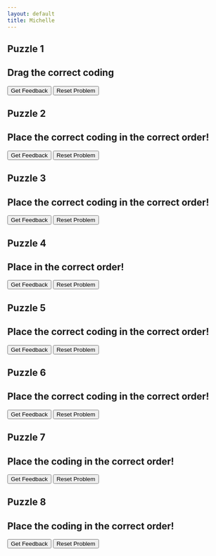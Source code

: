 ```yaml
---
layout: default
title: Michelle
---
```

## Puzzle 1 
## Drag the correct coding
<div id="parsons1-sortableTrash" class="sortable-code"></div> 
<div id="parsons1-sortable" class="sortable-code"></div> 
<div style="clear:both;"></div> 
<p> 
    <input id="parsons1-feedbackLink" value="Get Feedback" type="button" /> 
    <input id="parsons1-newInstanceLink" value="Reset Problem" type="button" /> 
</p> 
<script type="text/javascript"> 
(function(){
  var initial = "print (&quot;Hello world!&quot;)\n" +
    "print &quot;Hello world!&quot; #distractor\n" +
    "print (Hello world!) #distractor";
  var parsonsPuzzle = new ParsonsWidget({
    "sortableId": "parsons1-sortable",
    "max_wrong_lines": 10,
    "grader": ParsonsWidget._graders.LineBasedGrader,
    "exec_limit": 2500,
    "can_indent": true,
    "x_indent": 50,
    "lang": "en",
    "show_feedback": true,
    "trashId": "parsons1-sortableTrash"
  });
  parsonsPuzzle.init(initial);
  parsonsPuzzle.shuffleLines();
  $("#parsons1-newInstanceLink").click(function(event){ 
      event.preventDefault(); 
      parsonsPuzzle.shuffleLines(); 
  }); 
  $("#parsons1-feedbackLink").click(function(event){ 
      event.preventDefault(); 
      parsonsPuzzle.getFeedback(); 
  }); 
})(); 
</script>


## Puzzle 2
## Place the correct coding in the correct order!
<div id="parsons3-sortableTrash" class="sortable-code"></div> 
<div id="parsons3-sortable" class="sortable-code"></div> 
<div style="clear:both;"></div> 
<p> 
    <input id="parsons3-feedbackLink" value="Get Feedback" type="button" /> 
    <input id="parsons3-newInstanceLink" value="Reset Problem" type="button" /> 
</p> 
<script type="text/javascript"> 
(function(){
  var initial = "eye_colour = input(&quot;What colour are your eyes? &quot;)\n" +
    "print(eye_colour)\n" +
    "eye_colour = input(What colour are your eyes? ) #distractor\n" +
    "eye_colour = input&quot;What colour are your eyes? &quot; #distractor\n" +
    "print eye_colour #distractor";
  var parsonsPuzzle = new ParsonsWidget({
    "sortableId": "parsons3-sortable",
    "max_wrong_lines": 10,
    "grader": ParsonsWidget._graders.LineBasedGrader,
    "exec_limit": 2500,
    "can_indent": true,
    "x_indent": 50,
    "lang": "en",
    "show_feedback": true,
    "trashId": "parsons3-sortableTrash"
  });
  parsonsPuzzle.init(initial);
  parsonsPuzzle.shuffleLines();
  $("#parsons3-newInstanceLink").click(function(event){ 
      event.preventDefault(); 
      parsonsPuzzle.shuffleLines(); 
  }); 
  $("#parsons3-feedbackLink").click(function(event){ 
      event.preventDefault(); 
      parsonsPuzzle.getFeedback(); 
  }); 
})(); 
</script>


## Puzzle 3
## Place the correct coding in the correct order!

<div id="parsons2-sortableTrash" class="sortable-code"></div> 
<div id="parsons2-sortable" class="sortable-code"></div> 
<div style="clear:both;"></div> 
<p> 
    <input id="parsons2-feedbackLink" value="Get Feedback" type="button" /> 
    <input id="parsons2-newInstanceLink" value="Reset Problem" type="button" /> 
</p> 
<script type="text/javascript"> 
(function(){
  var initial = "answer = input(&quot;What has hands but can’t clap? &quot;)\n" +
    "print(&quot;Interesting answer: &quot; + answer)\n" +
    "print(&quot;The real answer is: A clock!&quot;)\n" +
    "answer = input(What has hands but can’t clap? ) #distractor\n" +
    "print&quot;Interesting answer: &quot; + answer #distractor\n" +
    "print(&quot;The real answer is: A clock!) #distractor";
  var parsonsPuzzle = new ParsonsWidget({
    "sortableId": "parsons2-sortable",
    "max_wrong_lines": 10,
    "grader": ParsonsWidget._graders.LineBasedGrader,
    "exec_limit": 2500,
    "can_indent": true,
    "x_indent": 50,
    "lang": "en",
    "show_feedback": true,
    "trashId": "parsons2-sortableTrash"
  });
  parsonsPuzzle.init(initial);
  parsonsPuzzle.shuffleLines();
  $("#parsons2-newInstanceLink").click(function(event){ 
      event.preventDefault(); 
      parsonsPuzzle.shuffleLines(); 
  }); 
  $("#parsons2-feedbackLink").click(function(event){ 
      event.preventDefault(); 
      parsonsPuzzle.getFeedback(); 
  }); 
})(); 
</script>


## Puzzle 4
## Place in the correct order!

<div id="parsons4-sortableTrash" class="sortable-code"></div> 
<div id="parsons4-sortable" class="sortable-code"></div> 
<div style="clear:both;"></div> 
<p> 
    <input id="parsons4-feedbackLink" value="Get Feedback" type="button" /> 
    <input id="parsons4-newInstanceLink" value="Reset Problem" type="button" /> 
</p> 
<script type="text/javascript"> 
(function(){
  var initial = "total_pets=0\n" +
    "dogs = 1\n" +
    "cats = 4\n" +
    "total_pets = dogs + cats\n" +
    "print (&quot;Total number of pets is:&quot;,total_pets)";
  var parsonsPuzzle = new ParsonsWidget({
    "sortableId": "parsons4-sortable",
    "max_wrong_lines": 10,
    "grader": ParsonsWidget._graders.LineBasedGrader,
    "exec_limit": 2500,
    "can_indent": true,
    "x_indent": 50,
    "lang": "en",
    "show_feedback": true,
    "trashId": "parsons4-sortableTrash"
  });
  parsonsPuzzle.init(initial);
  parsonsPuzzle.shuffleLines();
  $("#parsons4-newInstanceLink").click(function(event){ 
      event.preventDefault(); 
      parsonsPuzzle.shuffleLines(); 
  }); 
  $("#parsons4-feedbackLink").click(function(event){ 
      event.preventDefault(); 
      parsonsPuzzle.getFeedback(); 
  }); 
})(); 
</script>

## Puzzle 5
## Place the correct coding in the correct order!

<div id="puzzle5-sortableTrash" class="sortable-code"></div> 
<div id="puzzle5-sortable" class="sortable-code"></div> 
<div style="clear:both;"></div> 
<p> 
    <input id="puzzle5-feedbackLink" value="Get Feedback" type="button" /> 
    <input id="puzzle5-newInstanceLink" value="Reset Problem" type="button" /> 
</p> 
<script type="text/javascript"> 
(function(){
  var initial = "pets=input(&quot;Do you have any pets? &quot;)\n" +
    "petType=input(&quot;What type of pets do you have? &quot;)\n" +
    "petName=input(&quot;What&#039;s it&#039;s name? &quot;)\n" +
    "print(&quot;I love &quot;+petType+&quot;&#039;s and &quot;+petName+&quot; is a lovely name&quot;)\n" +
    "pets=input(&quot;Do you have any pets? &quot;) #distractor\n" +
    "petType=input(What type of pets do you have? ) #distractor\n" +
    "petName=input&quot;What&#039;s it&#039;s name? &quot; #distractor\n" +
    "print(&quot;I love +petType+&quot;&#039;s and &quot;+petName+&quot; is a lovely name&quot;) #distractor";
  var parsonsPuzzle = new ParsonsWidget({
    "sortableId": "puzzle5-sortable",
    "max_wrong_lines": 10,
    "grader": ParsonsWidget._graders.LineBasedGrader,
    "exec_limit": 2500,
    "can_indent": true,
    "x_indent": 50,
    "lang": "en",
    "show_feedback": true,
    "trashId": "puzzle5-sortableTrash"
  });
  parsonsPuzzle.init(initial);
  parsonsPuzzle.shuffleLines();
  $("#puzzle5-newInstanceLink").click(function(event){ 
      event.preventDefault(); 
      parsonsPuzzle.shuffleLines(); 
  }); 
  $("#puzzle5-feedbackLink").click(function(event){ 
      event.preventDefault(); 
      parsonsPuzzle.getFeedback(); 
  }); 
})(); 
</script>

## Puzzle 6
## Place the correct coding in the correct order!

<div id="puzzle6-sortableTrash" class="sortable-code"></div> 
<div id="puzzle6-sortable" class="sortable-code"></div> 
<div style="clear:both;"></div> 
<p> 
    <input id="puzzle6-feedbackLink" value="Get Feedback" type="button" /> 
    <input id="puzzle6-newInstanceLink" value="Reset Problem" type="button" /> 
</p> 
<script type="text/javascript"> 
(function(){
  var initial = "forename=input(&quot;What is your first name? &quot;)\n" +
    "surname=input(&quot;What is your surname? &quot;)\n" +
    "height=input(&quot;What is your height? &quot;)\n" +
    "print(&quot;Hello &quot;,forename,surname,&quot;at &quot;,height,&quot;we are about the same height&quot;)\n" +
    "pets=input(&quot;Do you have any pets? &quot;) #distractor\n" +
    "forename=(&quot;What is your first name? &quot;) #distractor\n" +
    "surname=input(What is your surname? &quot;) #distractor\n" +
    "height=input(&quot;What is your height? &quot; #distractor\n" +
    "print(&quot;Hello &quot;,forename,surname,&quot;at &quot;height,&quot;we are about the same height&quot;) #distractor";
  var parsonsPuzzle = new ParsonsWidget({
    "sortableId": "puzzle6-sortable",
    "max_wrong_lines": 10,
    "grader": ParsonsWidget._graders.LineBasedGrader,
    "exec_limit": 2500,
    "can_indent": true,
    "x_indent": 50,
    "lang": "en",
    "show_feedback": true,
    "trashId": "puzzle6-sortableTrash"
  });
  parsonsPuzzle.init(initial);
  parsonsPuzzle.shuffleLines();
  $("#puzzle6-newInstanceLink").click(function(event){ 
      event.preventDefault(); 
      parsonsPuzzle.shuffleLines(); 
  }); 
  $("#puzzle6-feedbackLink").click(function(event){ 
      event.preventDefault(); 
      parsonsPuzzle.getFeedback(); 
  }); 
})(); 
</script>

## Puzzle 7
## Place the coding in the correct order!

<div id="puzzle7-sortableTrash" class="sortable-code"></div> 
<div id="puzzle7-sortable" class="sortable-code"></div> 
<div style="clear:both;"></div> 
<p> 
    <input id="puzzle7-feedbackLink" value="Get Feedback" type="button" /> 
    <input id="puzzle7-newInstanceLink" value="Reset Problem" type="button" /> 
</p> 
<script type="text/javascript"> 
(function(){
  var initial = "a = [3, 7, 45, 98]\n" +
    "b = [13, 17, 2, 1, 9]\n" +
    "c = a + b\n" +
    "c.sort()\n" +
    "print (c";
  var parsonsPuzzle = new ParsonsWidget({
    "sortableId": "puzzle7-sortable",
    "max_wrong_lines": 10,
    "grader": ParsonsWidget._graders.LineBasedGrader,
    "exec_limit": 2500,
    "can_indent": true,
    "x_indent": 50,
    "lang": "en",
    "show_feedback": true,
    "trashId": "puzzle7-sortableTrash"
  });
  parsonsPuzzle.init(initial);
  parsonsPuzzle.shuffleLines();
  $("#puzzle7-newInstanceLink").click(function(event){ 
      event.preventDefault(); 
      parsonsPuzzle.shuffleLines(); 
  }); 
  $("#puzzle7-feedbackLink").click(function(event){ 
      event.preventDefault(); 
      parsonsPuzzle.getFeedback(); 
  }); 
})(); 
</script>

## Puzzle 8
## Place the coding in the correct order!

<div id="parsons1Puzzle8-sortableTrash" class="sortable-code"></div> 
<div id="parsons1Puzzle8-sortable" class="sortable-code"></div> 
<div style="clear:both;"></div> 
<p> 
    <input id="parsons1Puzzle8-feedbackLink" value="Get Feedback" type="button" /> 
    <input id="parsons1Puzzle8-newInstanceLink" value="Reset Problem" type="button" /> 
</p> 
<script type="text/javascript"> 
(function(){
  var initial = "age_input = input(&quot;Enter your age: &quot;)\n" +
    "print(&quot;You entered:&quot;, age_input, &quot;which is a&quot;, type(age_input))";
  var parsonsPuzzle = new ParsonsWidget({
    "sortableId": "parsons1Puzzle8-sortable",
    "max_wrong_lines": 10,
    "grader": ParsonsWidget._graders.LineBasedGrader,
    "exec_limit": 2500,
    "can_indent": true,
    "x_indent": 50,
    "lang": "en",
    "show_feedback": true
  });
  parsonsPuzzle.init(initial);
  parsonsPuzzle.shuffleLines();
  $("#parsons1Puzzle8-newInstanceLink").click(function(event){ 
      event.preventDefault(); 
      parsonsPuzzle.shuffleLines(); 
  }); 
  $("#parsons1Puzzle8-feedbackLink").click(function(event){ 
      event.preventDefault(); 
      parsonsPuzzle.getFeedback(); 
  }); 
})(); 
</script>
